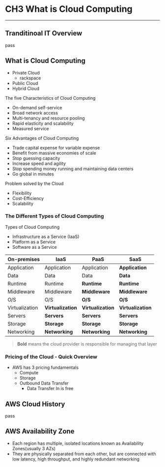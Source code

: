 # CH3 What is Cloud Computing
---
## Tranditinoal IT Overview
pass

## What is Cloud Computing
- Private Cloud
  - rackspace
- Public Cloud
- Hybrid Cloud

The five Characteristics of Cloud Computing
- On-demand self-service
- Broad network access
- Multi-tenancy and resource pooling
- Rapid elasticity and scalability
- Measured service

Six Advantages of Cloud Computing
- Trade capital expense for variable expense
- Benefit from massive economies of scale
- Stop guessing capacity
- Increase speed and agility
- Stop spending money running and maintaining data centers
- Go global in minutes

Problem solved by the Cloud
- Flexibility
- Cost-Efficiency
- Scalability

### The Different Types of Cloud Computing
Types of Cloud Computing
- Infrastructure as a Service (IaaS)
- Platform as a Service
- Software as a Service

| On-premises    | IaaS               | PaaS               | SaaS               |
| -------------- | ------------------ | ------------------ | ------------------ |
| Application    | Application        | Application        | **Application**    |
| Data           | Data               | Data               | **Data**           |
| Runtime        | Runtime            | **Runtime**        | **Runtime**        |
| Middleware     | Middleware         | **Middleware**     | **Middleware**     |
| O/S            | O/S                | **O/S**            | **O/S**            |
| Virtualization | **Virtualization** | **Virtualization** | **Virtualization** |
| Servers        | **Servers**        | **Servers**        | **Servers**        |
| Storage        | **Storage**        | **Storage**        | **Storage**        |
| Networking     | **Networking**     | **Networking**     | **Networking**     |

> **Bold** means the cloud provider is responsible for managing that layer

### Pricing of the Cloud - Quick Overview
- AWS has 3 pricing fundamentals
  - Compute
  - Storage
  - Outbound Data Transfer
    - Data Transfer In is free

## AWS Cloud History
pass

## AWS Availability Zone
- Each region has multiple, isolated locations known as Availability Zones(usually 3 AZs)
- They are physically separated from each other, but are connected with low latency, high throughput, and highly redundant networking